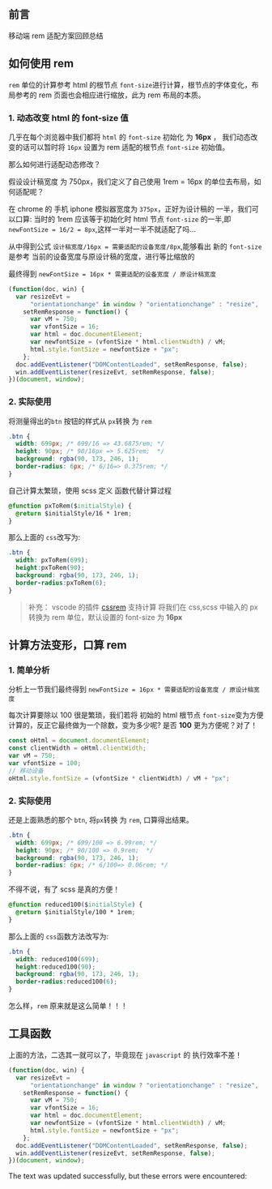 ## 前言

移动端 rem 适配方案回顾总结

## 如何使用 rem

`rem` 单位的计算参考 html 的根节点 `font-size`进行计算，根节点的字体变化，布局参考的 rem 页面也会相应进行缩放，此为 rem 布局的本质。

### 1\. 动态改变 html 的 font-size 值

几乎在每个浏览器中我们都将 `html` 的 `font-size` 初始化 为 **16px** ， 我们动态改变的话可以暂时将 `16px` 设置为 rem 适配的根节点 `font-size` 初始值。

那么如何进行适配动态修改？

假设设计稿宽度 为 750px，我们定义了自己使用 1rem = 16px 的单位去布局，如何适配呢？

在 chrome 的 手机 iphone 模拟器宽度为 `375px`，正好为设计稿的 一半，我们可以口算: 当时的 1rem 应该等于初始化时 html 节点 `font-size` 的一半,即 `newFontSize = 16/2 = 8px`,这样一半对一半不就适配了吗...

从中得到公式 `设计稿宽度/16px = 需要适配的设备宽度/8px`,能够看出 新的 `font-size` 是参考 当前的设备宽度与原设计稿的宽度，进行等比缩放的

最终得到 `newFontSize = 16px * 需要适配的设备宽度 / 原设计稿宽度`

```js
(function(doc, win) {
  var resizeEvt =
      "orientationchange" in window ? "orientationchange" : "resize",
    setRemResponse = function() {
      var vM = 750;
      var vfontSize = 16;
      var html = doc.documentElement;
      var newfontSize = (vfontSize * html.clientWidth) / vM;
      html.style.fontSize = newfontSize + "px";
    };
  doc.addEventListener("DOMContentLoaded", setRemResponse, false);
  win.addEventListener(resizeEvt, setRemResponse, false);
})(document, window);
```

### 2\. 实际使用

将测量得出的`btn` 按钮的样式从 `px`转换 为 `rem`

```css
.btn {
  width: 699px; /* 699/16 => 43.6875rem; */
  height: 90px; /* 90/16px => 5.625rem;  */
  background: rgba(90, 173, 246, 1);
  border-radius: 6px; /* 6/16=> 0.375rem; */
}
```

自己计算太繁琐，使用 scss 定义 函数代替计算过程

```css
@function pxToRem($initialStyle) {
  @return $initialStyle/16 * 1rem;
}
```

那么上面的 `css`改写为:

```css
.btn {
  width: pxToRem(699);
  height:pxToRem(90);
  background: rgba(90, 173, 246, 1);
  border-radius:pxToRem(6);
}
```

> 补充： vscode 的插件 [cssrem](https://marketplace.visualstudio.com/items?itemName=cipchk.cssrem) 支持计算 将我们在 css,scss 中输入的 px 转换为 rem 单位，默认设置的 font-size 为 **16px**

## 计算方法变形，口算 rem

### 1\. 简单分析

分析上一节我们最终得到 `newFontSize = 16px * 需要适配的设备宽度 / 原设计稿宽度`

每次计算要除以 100 很是繁琐，我们若将 初始的 html 根节点 `font-size`变为方便计算的，反正它最终做为一个除数，变为多少呢? 是否 **100** 更为方便呢？对了！

```js
const oHtml = document.documentElement;
const clientWidth = oHtml.clientWidth;
var vM = 750;
var vfontSize = 100;
// 移动设备
oHtml.style.fontSize = (vfontSize * clientWidth) / vM + "px";
```

### 2\. 实际使用

还是上面熟悉的那个 `btn`, 将`px`转换 为 `rem`, 口算得出结果。

```css
.btn {
  width: 699px; /* 699/100 => 6.99rem; */
  height: 90px; /* 90/100 => 0.9rem;  */
  background: rgba(90, 173, 246, 1);
  border-radius: 6px; /* 6/100=> 0.06rem; */
}
```

不得不说，有了 scss 是真的方便！

```css
@function reduced100($initialStyle) {
  @return $initialStyle/100 * 1rem;
}
```

那么上面的 `css`函数方法改写为:

```css
.btn {
  width: reduced100(699);
  height:reduced100(90);
  background: rgba(90, 173, 246, 1);
  border-radius:reduced100(6);
}
```

怎么样，`rem` 原来就是这么简单！！！

## 工具函数

上面的方法，二选其一就可以了，毕竟现在 `javascript` 的 执行效率不差！

```js
(function(doc, win) {
  var resizeEvt =
      "orientationchange" in window ? "orientationchange" : "resize",
    setRemResponse = function() {
      var vM = 750;
      var vfontSize = 16;
      var html = doc.documentElement;
      var newfontSize = (vfontSize * html.clientWidth) / vM;
      html.style.fontSize = newfontSize + "px";
    };
  doc.addEventListener("DOMContentLoaded", setRemResponse, false);
  win.addEventListener(resizeEvt, setRemResponse, false);
})(document, window);
```

The text was updated successfully, but these errors were encountered: